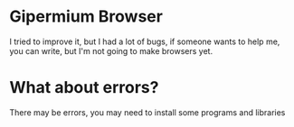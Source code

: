 # Gipermium Browser

I tried to improve it, but I had a lot of bugs, if someone wants to help me, you can write, but I'm not going to make browsers yet. 

# What about errors?

There may be errors, you may need to install some programs and libraries

